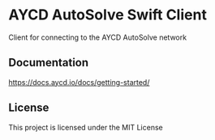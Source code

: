 # AYCD AutoSolve Swift Client

Client for connecting to the AYCD AutoSolve network

## Documentation

https://docs.aycd.io/docs/getting-started/


## License

This project is licensed under the MIT License

